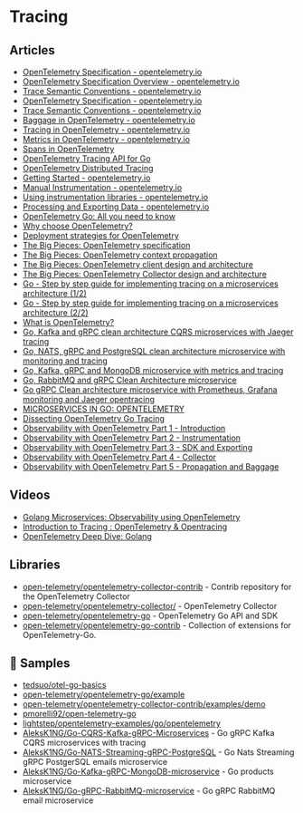 # Tracing

## Articles
- [OpenTelemetry Specification - opentelemetry.io](https://opentelemetry.io/docs/reference/specification/)
- [OpenTelemetry Specification Overview - opentelemetry.io](https://opentelemetry.io/docs/reference/specification/overview/)
- [Trace Semantic Conventions - opentelemetry.io](https://opentelemetry.io/docs/reference/specification/trace/semantic_conventions/)
- [OpenTelemetry Specification - opentelemetry.io](https://opentelemetry.io/docs/reference/specification/)
- [Trace Semantic Conventions - opentelemetry.io](https://opentelemetry.io/docs/reference/specification/trace/semantic_conventions/)
- [Baggage in OpenTelemetry - opentelemetry.io](https://opentelemetry.io/docs/concepts/signals/baggage/)
- [Tracing in OpenTelemetry - opentelemetry.io](https://opentelemetry.io/docs/concepts/signals/traces/)
- [Metrics in OpenTelemetry - opentelemetry.io](https://opentelemetry.io/docs/concepts/signals/metrics/)
- [Spans in OpenTelemetry](https://lightstep.com/opentelemetry/spans)
- [OpenTelemetry Tracing API for Go](https://uptrace.dev/opentelemetry/go-tracing.html)
- [OpenTelemetry Distributed Tracing](https://uptrace.dev/opentelemetry/distributed-tracing.html)
- [Getting Started - opentelemetry.io](https://opentelemetry.io/docs/instrumentation/go/getting-started/)
- [Manual Instrumentation - opentelemetry.io](https://opentelemetry.io/docs/instrumentation/go/manual/)
- [Using instrumentation libraries - opentelemetry.io](https://opentelemetry.io/docs/instrumentation/go/libraries/)
- [Processing and Exporting Data - opentelemetry.io](https://opentelemetry.io/docs/instrumentation/go/exporting_data/)
- [OpenTelemetry Go: All you need to know](https://lightstep.com/blog/opentelemetry-go-all-you-need-to-know)
- [Why choose OpenTelemetry?](https://lightstep.com/blog/why-choose-opentelemetry)
- [Deployment strategies for OpenTelemetry](https://lightstep.com/blog/deployment-strategies-for-opentelemetry)
- [The Big Pieces: OpenTelemetry specification](https://lightstep.com/blog/opentelemetry-specification)
- [The Big Pieces: OpenTelemetry context propagation](https://lightstep.com/blog/opentelemetry-context-propagation)
- [The Big Pieces: OpenTelemetry client design and architecture](https://lightstep.com/blog/opentelemetry-client-design-and-architecture)
- [The Big Pieces: OpenTelemetry Collector design and architecture](https://lightstep.com/blog/opentelemetry-collector-design-and-architecture)
- [Go - Step by step guide for implementing tracing on a microservices architecture (1/2)](https://devandchill.com/posts/2021/12/go-step-by-step-guide-for-implementing-tracing-on-a-microservices-architecture-1/2/)
- [Go - Step by step guide for implementing tracing on a microservices architecture (2/2)](https://devandchill.com/posts/2021/12/go-step-by-step-guide-for-implementing-tracing-on-a-microservices-architecture-2/2/)
- [What is OpenTelemetry?](https://lightstep.com/opentelemetry/about)
- [Go, Kafka and gRPC clean architecture CQRS microservices with Jaeger tracing](https://dev.to/aleksk1ng/go-kafka-and-grpc-clean-architecture-cqrs-microservices-with-jaeger-tracing-45bj)
- [Go, NATS, gRPC and PostgreSQL clean architecture microservice with monitoring and tracing](https://dev.to/aleksk1ng/go-nats-grpc-and-postgresql-clean-architecture-microservice-with-monitoring-and-tracing-2kka)
- [Go, Kafka, gRPC and MongoDB microservice with metrics and tracing](https://dev.to/aleksk1ng/go-kafka-grpc-and-mongodb-microservice-with-metrics-and-tracing-448d)
- [Go, RabbitMQ and gRPC Clean Architecture microservice](https://dev.to/aleksk1ng/go-rabbitmq-and-grpc-clean-architecture-microservice-2kdn)
- [Go gRPC Clean architecture microservice with Prometheus, Grafana monitoring and Jaeger opentracing](https://dev.to/aleksk1ng/go-grpc-clean-architecture-microservice-with-prometheus-grafana-monitoring-and-jaeger-opentracing-51om)
- [MICROSERVICES IN GO: OPENTELEMETRY](https://mariocarrion.com/2021/05/13/golang-microservices-opentelemetry.html)
- [Dissecting OpenTelemetry Go Tracing](https://dmathieu.com/articles/development/dissecting-opentelemetry-tracing/)
- [Observability with OpenTelemetry Part 1 - Introduction](https://trstringer.com/otel-part1-intro/)
- [Observability with OpenTelemetry Part 2 - Instrumentation](https://trstringer.com/otel-part2-instrumentation/)
- [Observability with OpenTelemetry Part 3 - SDK and Exporting](https://trstringer.com/otel-part3-export/)
- [Observability with OpenTelemetry Part 4 - Collector](https://trstringer.com/otel-part4-collector/)
- [Observability with OpenTelemetry Part 5 - Propagation and Baggage](https://trstringer.com/otel-part5-propagation/)
## Videos
- [Golang Microservices: Observability using OpenTelemetry](https://www.youtube.com/watch?v=bytCFQJ43DE)
- [Introduction to Tracing : OpenTelemetry & Opentracing](https://www.youtube.com/watch?v=idDu_jXqf4E)
- [OpenTelemetry Deep Dive: Golang](https://www.youtube.com/watch?v=yQpyIrdxmQc)

## Libraries
- [open-telemetry/opentelemetry-collector-contrib](https://github.com/open-telemetry/opentelemetry-collector-contrib) - Contrib repository for the OpenTelemetry Collector
- [open-telemetry/opentelemetry-collector/](https://github.com/open-telemetry/opentelemetry-collector/) - OpenTelemetry Collector
- [open-telemetry/opentelemetry-go](https://github.com/open-telemetry/opentelemetry-go) - OpenTelemetry Go API and SDK
- [open-telemetry/opentelemetry-go-contrib](https://github.com/open-telemetry/opentelemetry-go-contrib) - Collection of extensions for OpenTelemetry-Go.
## 🚀 Samples
- [tedsuo/otel-go-basics](https://github.com/tedsuo/otel-go-basics)
- [open-telemetry/opentelemetry-go/example](https://github.com/open-telemetry/opentelemetry-go/tree/main/example)
- [open-telemetry/opentelemetry-collector-contrib/examples/demo](https://github.com/open-telemetry/opentelemetry-collector-contrib/tree/main/examples/demo)
- [pmorelli92/open-telemetry-go](https://github.com/pmorelli92/open-telemetry-go)
- [lightstep/opentelemetry-examples/go/opentelemetry](https://github.com/lightstep/opentelemetry-examples/tree/main/go/opentelemetry)
- [AleksK1NG/Go-CQRS-Kafka-gRPC-Microservices](https://github.com/AleksK1NG/Go-CQRS-Kafka-gRPC-Microservices) - Go gRPC Kafka CQRS microservices with tracing
- [AleksK1NG/Go-NATS-Streaming-gRPC-PostgreSQL](https://github.com/AleksK1NG/Go-NATS-Streaming-gRPC-PostgreSQL) - Go Nats Streaming gRPC PostgerSQL emails microservice
- [AleksK1NG/Go-Kafka-gRPC-MongoDB-microservice](https://github.com/AleksK1NG/Go-Kafka-gRPC-MongoDB-microservice) - Go products microservice
- [AleksK1NG/Go-gRPC-RabbitMQ-microservice](https://github.com/AleksK1NG/Go-gRPC-RabbitMQ-microservice) - Go gRPC RabbitMQ email microservice

